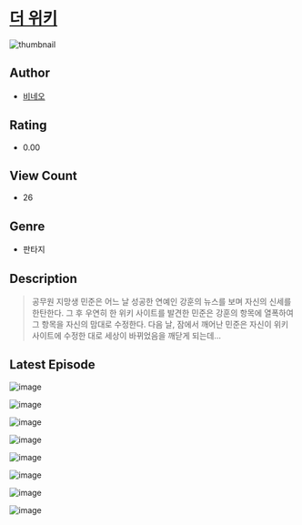 # [더 위키](https://comic.naver.com/challenge/list?titleId=811432)
![thumbnail](https://image-comic.pstatic.net/user_contents_data/challenge_comic/2023/05/25/350546/upload_3833800462824792930_480x623.jpeg)

## Author
- [비네오](https://comic.naver.com/artistTitle?id=350546)

## Rating
- 0.00

## View Count
- 26

## Genre
- 판타지

## Description
> 공무원 지망생 민준은 어느 날 성공한 연예인 강훈의 뉴스를 보며 자신의 신세를 한탄한다. 그 후 우연히 한 위키 사이트를 발견한 민준은 강훈의 항목에 열폭하여 그 항목을 자신의 맘대로 수정한다. 다음 날, 잠에서 깨어난 민준은 자신이 위키 사이트에 수정한 대로 세상이 바뀌었음을 깨닫게 되는데...


## Latest Episode
![image](https://image-comic.pstatic.net/user_contents_data/challenge_comic/2023/05/25/350546/upload_3918752024651641657.jpeg)

![image](https://image-comic.pstatic.net/user_contents_data/challenge_comic/2023/05/25/350546/upload_3979266047906101089.jpeg)

![image](https://image-comic.pstatic.net/user_contents_data/challenge_comic/2023/05/25/350546/upload_7089619516928374833.jpeg)

![image](https://image-comic.pstatic.net/user_contents_data/challenge_comic/2023/05/25/350546/upload_4135486645077028913.jpeg)

![image](https://image-comic.pstatic.net/user_contents_data/challenge_comic/2023/05/25/350546/upload_3545517322158028853.jpeg)

![image](https://image-comic.pstatic.net/user_contents_data/challenge_comic/2023/05/25/350546/upload_4048845140854453553.jpeg)

![image](https://image-comic.pstatic.net/user_contents_data/challenge_comic/2023/05/25/350546/upload_3847307970973427045.jpeg)

![image](https://image-comic.pstatic.net/user_contents_data/challenge_comic/2023/05/25/350546/upload_3919085194545870433.jpeg)
